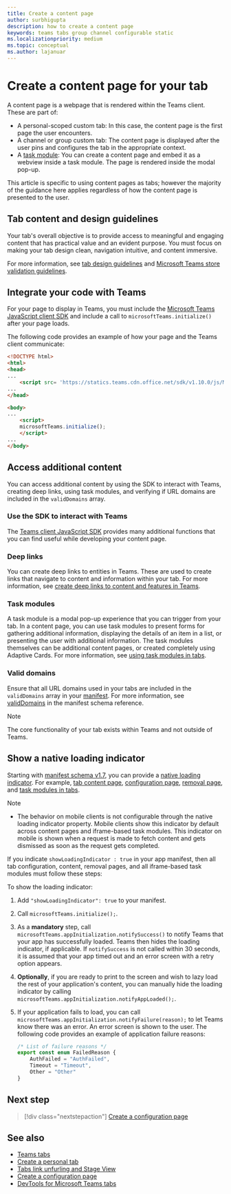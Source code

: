```yaml
---
title: Create a content page
author: surbhigupta
description: how to create a content page
keywords: teams tabs group channel configurable static
ms.localizationpriority: medium
ms.topic: conceptual
ms.author: lajanuar
---
```


# Create a content page for your tab

A content page is a webpage that is rendered within the Teams client. These are part of:

* A personal-scoped custom tab: In this case, the content page is the first page the user encounters.
* A channel or group custom tab: The content page is displayed after the user pins and configures the tab in the appropriate context.
* A [task module](~/task-modules-and-cards/what-are-task-modules.md): You can create a content page and embed it as a webview inside a task module. The page is rendered inside the modal pop-up.

This article is specific to using content pages as tabs; however the majority of the guidance here applies regardless of how the content page is presented to the user.

## Tab content and design guidelines

Your tab's overall objective is to provide access to meaningful and engaging content that has practical value and an evident purpose. You must focus on making your tab design clean, navigation intuitive, and content immersive.

For more information, see [tab design guidelines](~/tabs/design/tabs.md) and [Microsoft Teams store validation guidelines](~/concepts/deploy-and-publish/appsource/prepare/teams-store-validation-guidelines.md).

## Integrate your code with Teams

For your page to display in Teams, you must include the [Microsoft Teams JavaScript client SDK](/javascript/api/overview/msteams-client?view=msteams-client-js-latest&preserve-view=true) and include a call to `microsoftTeams.initialize()` after your page loads.

The following code provides an example of how your page and the Teams client communicate:

```html
<!DOCTYPE html>
<html>
<head>
...
    <script src= 'https://statics.teams.cdn.office.net/sdk/v1.10.0/js/MicrosoftTeams.min.js'></script>
...
</head>

<body>
...
    <script>
    microsoftTeams.initialize();
    </script>
...
</body>
```

## Access additional content

You can access additional content by using the SDK to interact with Teams, creating deep links, using task modules, and verifying if URL domains are included in the `validDomains` array.

### Use the SDK to interact with Teams

The [Teams client JavaScript SDK](~/tabs/how-to/using-teams-client-sdk.md) provides many additional functions that you can find useful while developing your content page.

### Deep links

You can create deep links to entities in Teams. These are used to create links that navigate to content and information within your tab. For more information, see [create deep links to content and features in Teams](~/concepts/build-and-test/deep-links.md).

### Task modules

A task module is a modal pop-up experience that you can trigger from your tab. In a content page, you can use task modules to present forms for gathering additional information, displaying the details of an item in a list, or presenting the user with additional information. The task modules themselves can be additional content pages, or created completely using Adaptive Cards. For more information, see [using task modules in tabs](~/task-modules-and-cards/task-modules/task-modules-tabs.md).

### Valid domains

Ensure that all URL domains used in your tabs are included in the `validDomains` array in your [manifest](~/concepts/build-and-test/apps-package.md). For more information, see [validDomains](~/resources/schema/manifest-schema.md#validdomains) in the manifest schema reference.

> [!NOTE]
> The core functionality of your tab exists within Teams and not outside of Teams.

## Show a native loading indicator

Starting with [manifest schema v1.7](../../../resources/schema/manifest-schema.md), you can provide a [native loading indicator](../../../resources/schema/manifest-schema.md#showloadingindicator). For example, [tab content page](#integrate-your-code-with-teams), [configuration page](configuration-page.md), [removal page](removal-page.md), and [task modules in tabs](../../../task-modules-and-cards/task-modules/task-modules-tabs.md).

> [!NOTE]
>
> * The behavior on mobile clients is not configurable through the native loading indicator property. Mobile clients show this indicator by default across content pages and iframe-based task modules. This indicator on mobile is shown when a request is made to fetch content and gets dismissed as soon as the request gets completed.

If you indicate `showLoadingIndicator : true`  in your app manifest, then all tab configuration, content, removal pages, and all iframe-based task modules must follow these steps:

To show the loading indicator:

1. Add `"showLoadingIndicator": true` to your manifest.
1. Call `microsoftTeams.initialize();`.
1. As a **mandatory** step, call `microsoftTeams.appInitialization.notifySuccess()` to notify Teams that your app has successfully loaded. Teams then hides the loading indicator, if applicable. If `notifySuccess`  is not called within 30 seconds, it is assumed that your app timed out and an error screen with a retry option appears.
1. **Optionally**, if you are ready to print to the screen and wish to lazy load the rest of your application's content, you can manually hide the loading indicator by calling `microsoftTeams.appInitialization.notifyAppLoaded();`.
1. If your application fails to load, you can call `microsoftTeams.appInitialization.notifyFailure(reason);` to let Teams know there was an error. An error screen is shown to the user. The following code provides an example of application failure reasons:

    ```typescript
    /* List of failure reasons */
    export const enum FailedReason {
        AuthFailed = "AuthFailed",
        Timeout = "Timeout",
        Other = "Other"
    }
    ```

## Next step

> [!div class="nextstepaction"]
> [Create a configuration page](~/tabs/how-to/create-tab-pages/configuration-page.md)

## See also

* [Teams tabs](~/tabs/what-are-tabs.md)
* [Create a personal tab](~/tabs/how-to/create-personal-tab.md)
* [Tabs link unfurling and Stage View](~/tabs/tabs-link-unfurling.md)
* [Create a configuration page](~/tabs/how-to/create-tab-pages/configuration-page.md)
* [DevTools for Microsoft Teams tabs](~/tabs/how-to/developer-tools.md)
